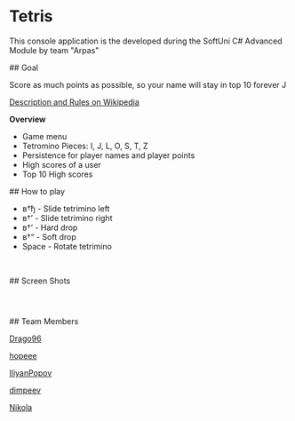 Tetris
======
<p>This console application is the developed during the SoftUni C# Advanced Module by team "Arpas"</p>
## Goal
<p>Score as much points as possible, so your name will stay in top 10 forever J</p>
<p><a href="https://en.wikipedia.org/wiki/Tetris">Description and Rules on Wikipedia</a></p>
<p><strong>Overview</strong></p>
<ul>
<li>Game menu</li>
<li>Tetromino Pieces: I, J, L, O, S, T, Z</li>
<li>Persistence for player names and player points</li>
<li>High scores of a user</li>
<li>Top 10 High scores</li>
</ul>
## How to play
<ul>
<li>в&dagger;ђ - Slide tetrimino left</li>
<li>в&dagger;&rsquo; - Slide tetrimino right</li>
<li>в&dagger;&lsquo; - Hard drop</li>
<li>в&dagger;&ldquo; - Soft drop</li>
<li>Space - Rotate tetrimino</li>
</ul>
<p>&nbsp;</p>
## Screen Shots
<p align="center"><img src=""></p>
<p align="center"><img src=""></p>
<p align="center"><img src=""></p>
## Team Members
<p><a href="https://en.wikipedia.org/wiki/Tetris">Drago96</a></p>
<p><a href="https://en.wikipedia.org/wiki/Tetris">hopeee</a></p>
<p><a href="https://en.wikipedia.org/wiki/Tetris">IliyanPopov</a></p>
<p><a href="https://en.wikipedia.org/wiki/Tetris">dimpeev</a></p>
<p><a href="https://en.wikipedia.org/wiki/Tetris">Nikola</a></p>